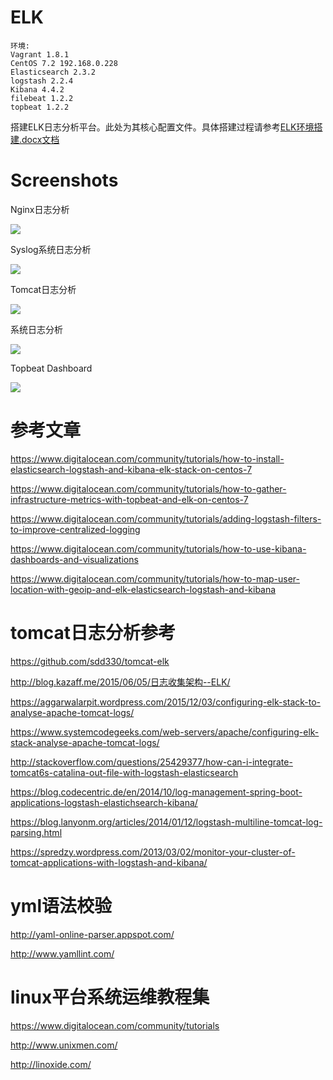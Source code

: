 # ELK

```
环境:
Vagrant 1.8.1
CentOS 7.2 192.168.0.228
Elasticsearch 2.3.2
logstash 2.2.4
Kibana 4.4.2
filebeat 1.2.2
topbeat 1.2.2
```

搭建ELK日志分析平台。此处为其核心配置文件。具体搭建过程请参考[ELK环境搭建.docx文档](https://raw.githubusercontent.com/sxyx2008/ELK/master/ELK环境搭建.docx文档 "ELK环境搭建.docx文档")


# Screenshots

Nginx日志分析

![](https://raw.githubusercontent.com/sxyx2008/ELK/master/Screenshots/Discover-Kibana-Nginx.png)

Syslog系统日志分析

![](https://raw.githubusercontent.com/sxyx2008/ELK/master/Screenshots/Discover-Kibana-Syslog.png)

Tomcat日志分析

![](https://raw.githubusercontent.com/sxyx2008/ELK/master/Screenshots/Discover-Kibana-Tomcat.png)

系统日志分析

![](https://raw.githubusercontent.com/sxyx2008/ELK/master/Screenshots/Discover-Kibana-Topbeat.png)

Topbeat Dashboard

![](https://raw.githubusercontent.com/sxyx2008/ELK/master/Screenshots/Topbeat-Dashboard-Kibana.png)



# 参考文章

https://www.digitalocean.com/community/tutorials/how-to-install-elasticsearch-logstash-and-kibana-elk-stack-on-centos-7

https://www.digitalocean.com/community/tutorials/how-to-gather-infrastructure-metrics-with-topbeat-and-elk-on-centos-7

https://www.digitalocean.com/community/tutorials/adding-logstash-filters-to-improve-centralized-logging

https://www.digitalocean.com/community/tutorials/how-to-use-kibana-dashboards-and-visualizations

https://www.digitalocean.com/community/tutorials/how-to-map-user-location-with-geoip-and-elk-elasticsearch-logstash-and-kibana


# tomcat日志分析参考

https://github.com/sdd330/tomcat-elk

http://blog.kazaff.me/2015/06/05/日志收集架构--ELK/

https://aggarwalarpit.wordpress.com/2015/12/03/configuring-elk-stack-to-analyse-apache-tomcat-logs/

https://www.systemcodegeeks.com/web-servers/apache/configuring-elk-stack-analyse-apache-tomcat-logs/

http://stackoverflow.com/questions/25429377/how-can-i-integrate-tomcat6s-catalina-out-file-with-logstash-elasticsearch

https://blog.codecentric.de/en/2014/10/log-management-spring-boot-applications-logstash-elastichsearch-kibana/

https://blog.lanyonm.org/articles/2014/01/12/logstash-multiline-tomcat-log-parsing.html

https://spredzy.wordpress.com/2013/03/02/monitor-your-cluster-of-tomcat-applications-with-logstash-and-kibana/



# yml语法校验

http://yaml-online-parser.appspot.com/

http://www.yamllint.com/


# linux平台系统运维教程集

https://www.digitalocean.com/community/tutorials

http://www.unixmen.com/

http://linoxide.com/
